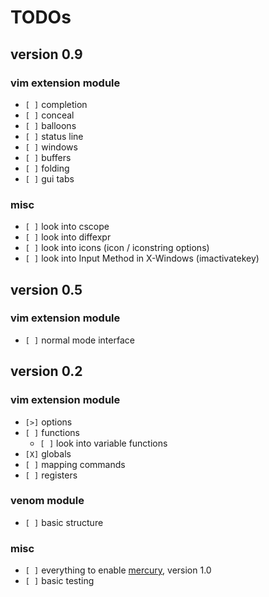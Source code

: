 # TODOs

## version 0.9

### vim extension module

* `[ ]` completion
* `[ ]` conceal
* `[ ]` balloons
* `[ ]` status line
* `[ ]` windows
* `[ ]` buffers
* `[ ]` folding
* `[ ]` gui tabs

### misc

* `[ ]` look into cscope
* `[ ]` look into diffexpr
* `[ ]` look into icons (icon / iconstring options)
* `[ ]` look into Input Method in X-Windows (imactivatekey)

## version 0.5

### vim extension module

* `[ ]` normal mode interface

## version 0.2

### vim extension module

* `[>]` options
* `[ ]` functions
    * `[ ]` look into variable functions
* `[X]` globals
* `[ ]` mapping commands
* `[ ]` registers

### venom module

* `[ ]` basic structure

### misc

* `[ ]` everything to enable [mercury], version 1.0
* `[ ]` basic testing


[mercury]: https://github.com/nielsmadan/mercury
